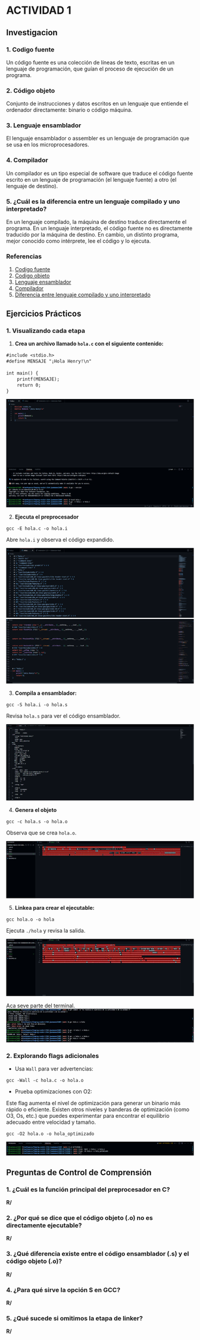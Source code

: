 # ACTIVIDAD 1

## Investigacion 

### 1. Codigo fuente
Un código fuente es una colección de líneas de texto, escritas en un lenguaje de programación, que guían el proceso de ejecución de un programa.  

### 2. Código objeto
Conjunto de instrucciones y datos escritos en un lenguaje que entiende el ordenador directamente: binario o código máquina.  

### 3. Lenguaje ensamblador
El lenguaje ensamblador o assembler es un lenguaje de programación que se usa en los microprocesadores.   
 
### 4. Compilador
Un compilador es un tipo especial de software que traduce el código fuente escrito en un lenguaje de programación (el lenguaje fuente) a otro (el lenguaje de destino).  

### 5. ¿Cuál es la diferencia entre un lenguaje compilado y uno interpretado?
En un lenguaje compilado, la máquina de destino traduce directamente el programa. En un lenguaje interpretado, el código fuente no es directamente traducido por la máquina de destino. En cambio, un distinto programa, mejor conocido como intérprete, lee el código y lo ejecuta.   

### Referencias
1. [Codigo fuente](https://www.ceupe.com/blog/codigo-fuente.html#:~:text=Un%20c%C3%B3digo%20fuente%20es%20una,lo%20es%20para%20las%20m%C3%A1quinas.)
2. [Codigo objeto](https://es.wikipedia.org/wiki/C%C3%B3digo_objeto#:~:text=C%C3%B3digo%20objeto%3A%20Conjunto%20de%20instrucciones,de%20la%20plataforma%20de%20ejecuci%C3%B3n.)
3. [Lenguaje ensamblador](https://es.wikipedia.org/wiki/Lenguaje_ensamblador)
4. [Compilador](https://www.ninjaone.com/es/it-hub/it-service-management/que-es-un-compilador/#:~:text=Un%20compilador%20es%20un%20tipo,(el%20lenguaje%20de%20destino).)
5. [Diferencia entre lenguaje compilado y uno interpretado](https://www.freecodecamp.org/espanol/news/lenguajes-compilados-vs-interpretados/)

##  Ejercicios Prácticos

### 1. Visualizando cada etapa

1. **Crea un archivo llamado `hola.c` con el siguiente contenido:**
```
#include <stdio.h>
#define MENSAJE "¡Hola Henry!\n"

int main() {
    printf(MENSAJE);
    return 0;
}
```
![C](IMAGENES/C.png)

2. **Ejecuta el preprocesador**  
```
gcc -E hola.c -o hola.i
```
Abre `hola.i` y observa el código expandido.
   
![I](IMAGENES/I.png)
![i](IMAGENES/i.png)

3. **Compila a ensamblador:**  
 ```
 gcc -S hola.i -o hola.s
```  
Revisa `hola.s` para ver el código ensamblador.  

![S](IMAGENES/S.png)

4. **Genera el objeto**
```
gcc -c hola.s -o hola.o
```
Observa que se crea `hola.o`.

![O](IMAGENES/O.png)

5. **Linkea para crear el ejecutable:**
```
gcc hola.o -o hola
```
Ejecuta `./hola` y revisa la salida.

![hola](IMAGENES/hola.png)

Aca seve parte del terminal.  
![Terminal](IMAGENES/terminal.png)

  
### 2. Explorando flags adicionales
- Usa `Wall` para ver advertencias:
```
gcc -Wall -c hola.c -o hola.o
```
- Prueba optimizaciones con O2:  

Este flag aumenta el nivel de optimización para generar un binario más rápido o eficiente. Existen otros niveles y banderas de optimización (como O3, Os, etc.) que puedes experimentar para encontrar el equilibrio adecuado entre velocidad y tamaño.  
```
gcc -O2 hola.o -o hola_optimizado
```
![2](IMAGENES/2.png)

## Preguntas de Control de Comprensión
 ### 1. ¿Cuál es la función principal del preprocesador en C?
 **R/**  

 ### 2. ¿Por qué se dice que el código objeto (.o) no es directamente ejecutable?
 **R/**  
 
 ### 3. ¿Qué diferencia existe entre el código ensamblador (.s) y el código objeto (.o)?
  **R/**  
 
 ### 4. ¿Para qué sirve la opción S en GCC?
  **R/**  
 
 ### 5. ¿Qué sucede si omitimos la etapa de linker?
 **R/**  
 